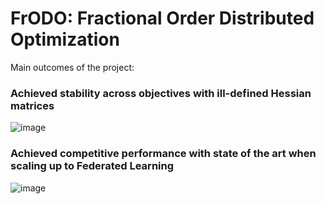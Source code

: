 # FrODO: Fractional Order Distributed Optimization

Main outcomes of the project:

### Achieved stability across objectives with ill-defined Hessian matrices
![image](https://github.com/AndreiLix/FrODO/assets/94043928/e54c963f-bc52-49a8-9397-c190bcc62b61)


### Achieved competitive performance with state of the art when scaling up to Federated Learning 
![image](https://github.com/AndreiLix/FrODO/assets/94043928/e668dc2e-0fa7-401f-a09a-d51c5f843f1f)
